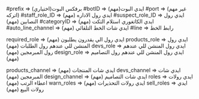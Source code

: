 #prefix => (اختياري)برفكس البوت
#botID => ايدي البوت(مهم)
#port => (غير مهم اتركه)
#staff_role_ID => ايدي رول الاداره (مهم)
#suspect_role_ID => ايدي رول النصابين (مهم)
#categoryID => ايدي الكاتغوري استلام التكت (مهم)
#auto_line_channel => ايدي شات الخط التلقائي (مهم)
#line => رابط الخط

required_role => ايدي رول الي يقدرون يطلبون (مهم)
products_role => ايدي رول المنشن للي عندهم رول الطلبات (مهم)
devs_role => ايدي رول المنشن للي عندهم رول المبرمجين (مهم)
design_role => ايدي رول المنشن للي عندهم رول التصاميم (مهم)

products_channel => ايدي شات المنتجات (مهم)
devs_channel => ايدي شات المبرمجين (مهم)
design_channel => ايدي شات التصاميم (مهم)
roles => ايدي رولات اعطاء الرتب (مهم)
warn_roles => ايدي رولات التحذيرات (مهم)
sell_roles => ايدي رولات البيع (مهم)
